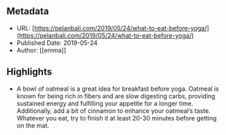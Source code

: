 ## Metadata
* URL: [https://pelanbali.com/2019/05/24/what-to-eat-before-yoga/](https://pelanbali.com/2019/05/24/what-to-eat-before-yoga/)
* Published Date: 2019-05-24
* Author: [[emma]]

## Highlights
* A bowl of oatmeal is a great idea for breakfast before yoga. Oatmeal is known for being rich in fibers and are slow digesting carbs, providing sustained energy and fulfilling your appetite for a longer time. Additionally, add a bit of cinnamon to enhance your oatmeal’s taste. Whatever you eat, try to finish it at least 20-30 minutes before getting on the mat.